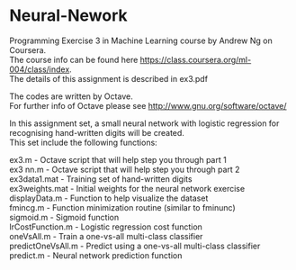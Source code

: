 Neural-Nework
=============

Programming Exercise 3 in Machine Learning course by Andrew Ng on Coursera.  
The course info can be found here https://class.coursera.org/ml-004/class/index.  
The details of this assignment is described in ex3.pdf

The codes are written by Octave.  
For further info of Octave please see http://www.gnu.org/software/octave/

In this assignment set, a small neural network with logistic regression for recognising hand-written digits will be created.  
This set include the following functions:  

ex3.m - Octave script that will help step you through part 1  
ex3 nn.m - Octave script that will help step you through part 2  
ex3data1.mat - Training set of hand-written digits  
ex3weights.mat - Initial weights for the neural network exercise  
displayData.m - Function to help visualize the dataset  
fmincg.m - Function minimization routine (similar to fminunc)  
sigmoid.m - Sigmoid function  
lrCostFunction.m - Logistic regression cost function  
oneVsAll.m - Train a one-vs-all multi-class classifier  
predictOneVsAll.m - Predict using a one-vs-all multi-class classifier  
predict.m - Neural network prediction function
